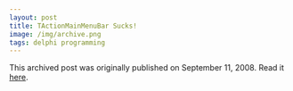 ```yaml
---
layout: post
title: TActionMainMenuBar Sucks!
image: /img/archive.png
tags: delphi programming
---
```

This archived post was originally published on September 11, 2008. Read it [here](/alex.ciobanu.org/index0e62-2.html).
